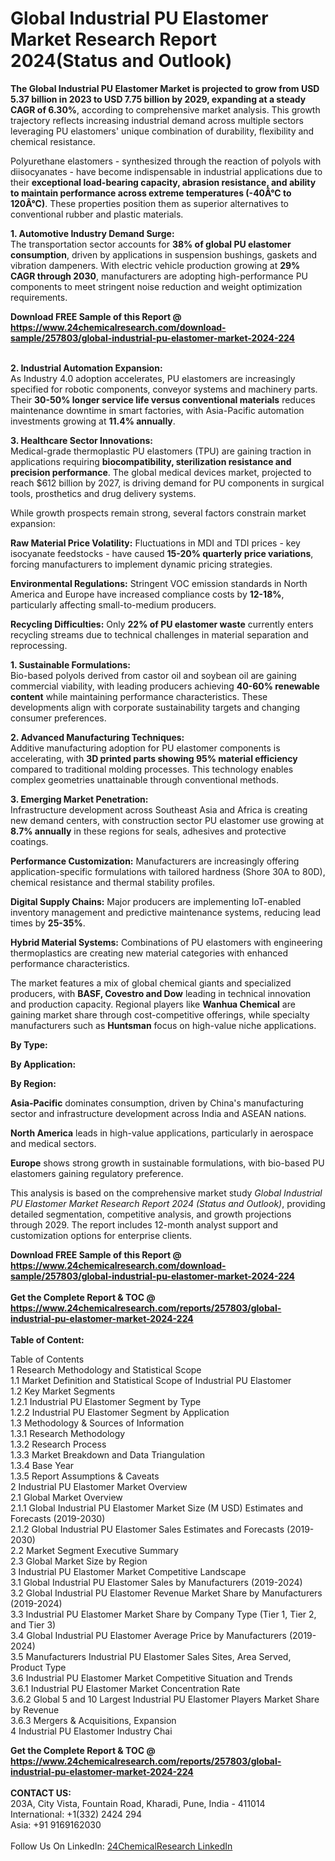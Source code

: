 <h1>Global Industrial PU Elastomer Market Research Report 2024(Status and Outlook)</h1><p><strong>The Global Industrial PU Elastomer Market is projected to grow from USD 5.37 billion in 2023 to USD 7.75 billion by 2029, expanding at a steady CAGR of 6.30%</strong>, according to comprehensive market analysis. This growth trajectory reflects increasing industrial demand across multiple sectors leveraging PU elastomers' unique combination of durability, flexibility and chemical resistance.</p><p>Polyurethane elastomers - synthesized through the reaction of polyols with diisocyanates - have become indispensable in industrial applications due to their <strong>exceptional load-bearing capacity, abrasion resistance, and ability to maintain performance across extreme temperatures (-40Â°C to 120Â°C)</strong>. These properties position them as superior alternatives to conventional rubber and plastic materials.</p><p><strong>1. Automotive Industry Demand Surge:</strong><br>
The transportation sector accounts for <strong>38% of global PU elastomer consumption</strong>, driven by applications in suspension bushings, gaskets and vibration dampeners. With electric vehicle production growing at <strong>29% CAGR through 2030</strong>, manufacturers are adopting high-performance PU components to meet stringent noise reduction and weight optimization requirements.</p><div><b>Download FREE Sample of this Report @ 
            <a href="https://www.24chemicalresearch.com/download-sample/257803/global-industrial-pu-elastomer-market-2024-224">
            https://www.24chemicalresearch.com/download-sample/257803/global-industrial-pu-elastomer-market-2024-224</a></b></div><br><p><strong>2. Industrial Automation Expansion:</strong><br>
As Industry 4.0 adoption accelerates, PU elastomers are increasingly specified for robotic components, conveyor systems and machinery parts. Their <strong>30-50% longer service life versus conventional materials</strong> reduces maintenance downtime in smart factories, with Asia-Pacific automation investments growing at <strong>11.4% annually</strong>.</p><p><strong>3. Healthcare Sector Innovations:</strong><br>
Medical-grade thermoplastic PU elastomers (TPU) are gaining traction in applications requiring <strong>biocompatibility, sterilization resistance and precision performance</strong>. The global medical devices market, projected to reach $612 billion by 2027, is driving demand for PU components in surgical tools, prosthetics and drug delivery systems.</p><p>While growth prospects remain strong, several factors constrain market expansion:</p><p><strong>Raw Material Price Volatility:</strong> Fluctuations in MDI and TDI prices - key isocyanate feedstocks - have caused <strong>15-20% quarterly price variations</strong>, forcing manufacturers to implement dynamic pricing strategies.</p><p><strong>Environmental Regulations:</strong> Stringent VOC emission standards in North America and Europe have increased compliance costs by <strong>12-18%</strong>, particularly affecting small-to-medium producers.</p><p><strong>Recycling Difficulties:</strong> Only <strong>22% of PU elastomer waste</strong> currently enters recycling streams due to technical challenges in material separation and reprocessing.</p><p><strong>1. Sustainable Formulations:</strong><br>
Bio-based polyols derived from castor oil and soybean oil are gaining commercial viability, with leading producers achieving <strong>40-60% renewable content</strong> while maintaining performance characteristics. These developments align with corporate sustainability targets and changing consumer preferences.</p><p><strong>2. Advanced Manufacturing Techniques:</strong><br>
Additive manufacturing adoption for PU elastomer components is accelerating, with <strong>3D printed parts showing 95% material efficiency</strong> compared to traditional molding processes. This technology enables complex geometries unattainable through conventional methods.</p><p><strong>3. Emerging Market Penetration:</strong><br>
Infrastructure development across Southeast Asia and Africa is creating new demand centers, with construction sector PU elastomer use growing at <strong>8.7% annually</strong> in these regions for seals, adhesives and protective coatings.</p><p><strong>Performance Customization:</strong> Manufacturers are increasingly offering application-specific formulations with tailored hardness (Shore 30A to 80D), chemical resistance and thermal stability profiles.</p><p><strong>Digital Supply Chains:</strong> Major producers are implementing IoT-enabled inventory management and predictive maintenance systems, reducing lead times by <strong>25-35%</strong>.</p><p><strong>Hybrid Material Systems:</strong> Combinations of PU elastomers with engineering thermoplastics are creating new material categories with enhanced performance characteristics.</p><p>The market features a mix of global chemical giants and specialized producers, with <strong>BASF, Covestro and Dow</strong> leading in technical innovation and production capacity. Regional players like <strong>Wanhua Chemical</strong> are gaining market share through cost-competitive offerings, while specialty manufacturers such as <strong>Huntsman</strong> focus on high-value niche applications.</p><p><strong>By Type:</strong></p><p><strong>By Application:</strong></p><p><strong>By Region:</strong></p><p><strong>Asia-Pacific</strong> dominates consumption, driven by China's manufacturing sector and infrastructure development across India and ASEAN nations.</p><p><strong>North America</strong> leads in high-value applications, particularly in aerospace and medical sectors.</p><p><strong>Europe</strong> shows strong growth in sustainable formulations, with bio-based PU elastomers gaining regulatory preference.</p><p>This analysis is based on the comprehensive market study <em>Global Industrial PU Elastomer Market Research Report 2024 (Status and Outlook)</em>, providing detailed segmentation, competitive analysis, and growth projections through 2029. The report includes 12-month analyst support and customization options for enterprise clients.</p><div><b>Download FREE Sample of this Report @ 
            <a href="https://www.24chemicalresearch.com/download-sample/257803/global-industrial-pu-elastomer-market-2024-224">
            https://www.24chemicalresearch.com/download-sample/257803/global-industrial-pu-elastomer-market-2024-224</a></b></div><br><div><b>Get the Complete Report & TOC @ 
            <a href="https://www.24chemicalresearch.com/reports/257803/global-industrial-pu-elastomer-market-2024-224">
            https://www.24chemicalresearch.com/reports/257803/global-industrial-pu-elastomer-market-2024-224</a></b></div><br>
            <b>Table of Content:</b><p>Table of Contents<br />
1 Research Methodology and Statistical Scope<br />
1.1 Market Definition and Statistical Scope of Industrial PU Elastomer<br />
1.2 Key Market Segments<br />
1.2.1 Industrial PU Elastomer Segment by Type<br />
1.2.2 Industrial PU Elastomer Segment by Application<br />
1.3 Methodology & Sources of Information<br />
1.3.1 Research Methodology<br />
1.3.2 Research Process<br />
1.3.3 Market Breakdown and Data Triangulation<br />
1.3.4 Base Year<br />
1.3.5 Report Assumptions & Caveats<br />
2 Industrial PU Elastomer Market Overview<br />
2.1 Global Market Overview<br />
2.1.1 Global Industrial PU Elastomer Market Size (M USD) Estimates and Forecasts (2019-2030)<br />
2.1.2 Global Industrial PU Elastomer Sales Estimates and Forecasts (2019-2030)<br />
2.2 Market Segment Executive Summary<br />
2.3 Global Market Size by Region<br />
3 Industrial PU Elastomer Market Competitive Landscape<br />
3.1 Global Industrial PU Elastomer Sales by Manufacturers (2019-2024)<br />
3.2 Global Industrial PU Elastomer Revenue Market Share by Manufacturers (2019-2024)<br />
3.3 Industrial PU Elastomer Market Share by Company Type (Tier 1, Tier 2, and Tier 3)<br />
3.4 Global Industrial PU Elastomer Average Price by Manufacturers (2019-2024)<br />
3.5 Manufacturers Industrial PU Elastomer Sales Sites, Area Served, Product Type<br />
3.6 Industrial PU Elastomer Market Competitive Situation and Trends<br />
3.6.1 Industrial PU Elastomer Market Concentration Rate<br />
3.6.2 Global 5 and 10 Largest Industrial PU Elastomer Players Market Share by Revenue<br />
3.6.3 Mergers & Acquisitions, Expansion<br />
4 Industrial PU Elastomer Industry Chai</p><div><b>Get the Complete Report & TOC @ 
            <a href="https://www.24chemicalresearch.com/reports/257803/global-industrial-pu-elastomer-market-2024-224">
            https://www.24chemicalresearch.com/reports/257803/global-industrial-pu-elastomer-market-2024-224</a></b></div><br><b>CONTACT US:</b><br>
            203A, City Vista, Fountain Road, Kharadi, Pune, India - 411014<br>
            International: +1(332) 2424 294<br>
            Asia: +91 9169162030 <br><br>
            Follow Us On LinkedIn: <a href="https://www.linkedin.com/company/24chemicalresearch/">24ChemicalResearch LinkedIn</a>
